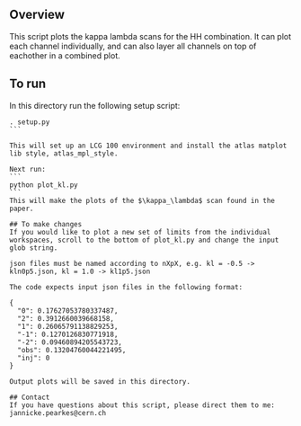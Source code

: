 ## Overview 
This script plots the kappa lambda scans for the HH combination. It can plot each channel individually, and can also layer all channels on top of eachother in a combined plot. 

## To run 

In this directory run the following setup script:
````
. setup.py 
```

This will set up an LCG 100 environment and install the atlas matplot lib style, atlas_mpl_style. 

Next run: 
```
python plot_kl.py
```
This will make the plots of the $\kappa_\lambda$ scan found in the paper. 

## To make changes
If you would like to plot a new set of limits from the individual workspaces, scroll to the bottom of plot_kl.py and change the input glob string. 

json files must be named according to nXpX, e.g. kl = -0.5 -> kln0p5.json, kl = 1.0 -> kl1p5.json

The code expects input json files in the following format:

{
  "0": 0.17627053780337487,
  "2": 0.3912660039668158,
  "1": 0.26065791138829253,
  "-1": 0.1270126830771918,
  "-2": 0.09460894205543723,
  "obs": 0.13204760044221495,
  "inj": 0
}

Output plots will be saved in this directory.

## Contact
If you have questions about this script, please direct them to me: jannicke.pearkes@cern.ch

